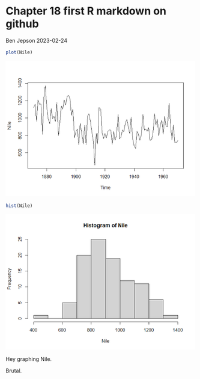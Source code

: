 Chapter 18 first R markdown on github
================
Ben Jepson
2023-02-24

``` r
plot(Nile)
```

![](firstRmarkdown_doc1_files/figure-gfm/unnamed-chunk-1-1.png)<!-- -->

``` r
hist(Nile)
```

![](firstRmarkdown_doc1_files/figure-gfm/unnamed-chunk-1-2.png)<!-- -->

Hey graphing Nile.

Brutal.

